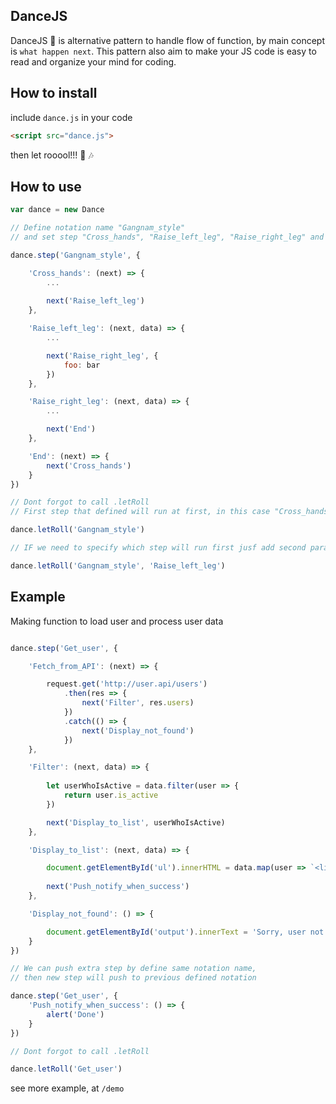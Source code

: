 ## DanceJS

DanceJS :dancer: is alternative pattern to handle flow of function, by main concept is `what happen next`.
This pattern also aim to make your JS code is easy to read and organize your mind for coding.

## How to install

include `dance.js` in your code

```html
<script src="dance.js">
```

then let rooool!!! :microphone: :notes:

## How to use

```javascript
var dance = new Dance

// Define notation name "Gangnam_style"
// and set step "Cross_hands", "Raise_left_leg", "Raise_right_leg" and "End"

dance.step('Gangnam_style', {

    'Cross_hands': (next) => {
        ...
        
        next('Raise_left_leg')
    },

    'Raise_left_leg': (next, data) => {
        ...

        next('Raise_right_leg', {
            foo: bar
        })
    },

    'Raise_right_leg': (next, data) => {
        ...

        next('End')
    },

    'End': (next) => {
        next('Cross_hands')
    }
})

// Dont forgot to call .letRoll
// First step that defined will run at first, in this case "Cross_hands" will run.

dance.letRoll('Gangnam_style')

// IF we need to specify which step will run first jusf add second parameter of letRoll()

dance.letRoll('Gangnam_style', 'Raise_left_leg')

```

## Example

Making function to load user and process user data

```javascript

dance.step('Get_user', {

    'Fetch_from_API': (next) => {

        request.get('http://user.api/users')
            .then(res => {
                next('Filter', res.users)
            })
            .catch(() => {
                next('Display_not_found')
            })
    },

    'Filter': (next, data) => {
        
        let userWhoIsActive = data.filter(user => {
            return user.is_active
        })

        next('Display_to_list', userWhoIsActive)
    },

    'Display_to_list': (next, data) => {

        document.getElementById('ul').innerHTML = data.map(user => `<li>${user.name}</li>`)
        
        next('Push_notify_when_success')
    },

    'Display_not_found': () => {

        document.getElementById('output').innerText = 'Sorry, user not found'
    }
})

// We can push extra step by define same notation name,
// then new step will push to previous defined notation

dance.step('Get_user', {
    'Push_notify_when_success': () => {
        alert('Done')
    }
})

// Dont forgot to call .letRoll

dance.letRoll('Get_user')
```

see more example, at `/demo`